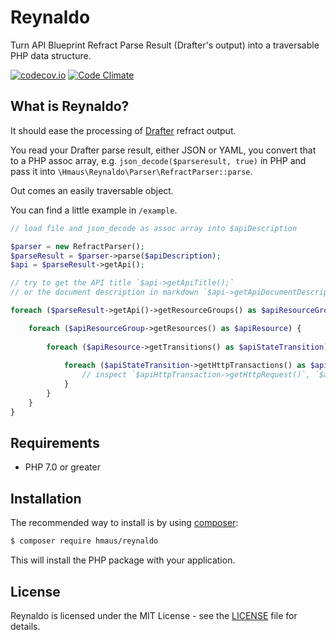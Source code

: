 # Reynaldo
Turn API Blueprint Refract Parse Result (Drafter's output) into a traversable PHP data structure.

[![codecov.io](http://codecov.io/github/hendrikmaus/reynaldo/coverage.svg?branch=master)](http://codecov.io/github/hendrikmaus/reynaldo?branch=master)
[![Code Climate](https://img.shields.io/codeclimate/github/kabisaict/flow.svg)](https://codeclimate.com/github/hendrikmaus/reynaldo)

## What is Reynaldo?

It should ease the processing of [Drafter](https://github.com/apiaryio/drafter) refract output.

You read your Drafter parse result, either JSON or YAML, you convert that to a PHP assoc array,
e.g. `json_decode($parseresult, true)` in PHP and pass it into `\Hmaus\Reynaldo\Parser\RefractParser::parse`.

Out comes an easily traversable object.

You can find a little example in `/example`.

```php
// load file and json_decode as assoc array into $apiDescription

$parser = new RefractParser();
$parseResult = $parser->parse($apiDescription);
$api = $parseResult->getApi();

// try to get the API title `$api->getApiTitle();`
// or the document description in markdown `$api->getApiDocumentDescription();`

foreach ($parseResult->getApi()->getResourceGroups() as $apiResourceGroup) {

    foreach ($apiResourceGroup->getResources() as $apiResource) {
    
        foreach ($apiResource->getTransitions() as $apiStateTransition) {
        
            foreach ($apiStateTransition->getHttpTransactions() as $apiHttpTransaction) {
                // inspect `$apiHttpTransaction->getHttpRequest()`, `$apiHttpTransaction->getHttpResponse()`
            }
        }
    }
}
```

## Requirements

* PHP 7.0 or greater

## Installation

The recommended way to install is by using [composer](https://getcomposer.org):

```bash
$ composer require hmaus/reynaldo
```

This will install the PHP package with your application.  

## License

Reynaldo is licensed under the MIT License - see the 
[LICENSE](https://github.com/hendrikmaus/reynaldo/blob/master/LICENSE) file for details.
